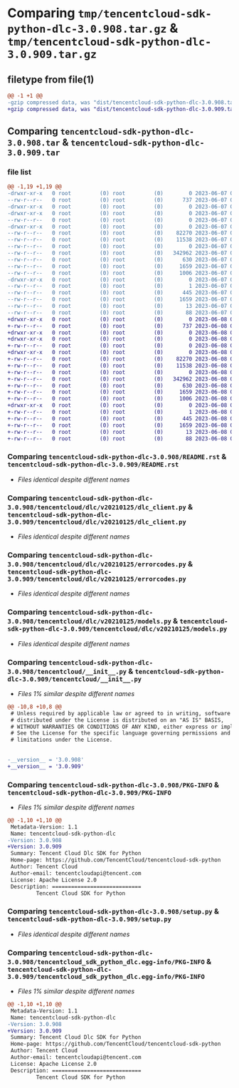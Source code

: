# Comparing `tmp/tencentcloud-sdk-python-dlc-3.0.908.tar.gz` & `tmp/tencentcloud-sdk-python-dlc-3.0.909.tar.gz`

## filetype from file(1)

```diff
@@ -1 +1 @@
-gzip compressed data, was "dist/tencentcloud-sdk-python-dlc-3.0.908.tar", last modified: Wed Jun  7 00:22:47 2023, max compression
+gzip compressed data, was "dist/tencentcloud-sdk-python-dlc-3.0.909.tar", last modified: Thu Jun  8 00:23:23 2023, max compression
```

## Comparing `tencentcloud-sdk-python-dlc-3.0.908.tar` & `tencentcloud-sdk-python-dlc-3.0.909.tar`

### file list

```diff
@@ -1,19 +1,19 @@
-drwxr-xr-x   0 root         (0) root         (0)        0 2023-06-07 00:22:47.000000 tencentcloud-sdk-python-dlc-3.0.908/
--rw-r--r--   0 root         (0) root         (0)      737 2023-06-07 00:22:47.000000 tencentcloud-sdk-python-dlc-3.0.908/README.rst
-drwxr-xr-x   0 root         (0) root         (0)        0 2023-06-07 00:22:47.000000 tencentcloud-sdk-python-dlc-3.0.908/tencentcloud/
-drwxr-xr-x   0 root         (0) root         (0)        0 2023-06-07 00:22:47.000000 tencentcloud-sdk-python-dlc-3.0.908/tencentcloud/dlc/
--rw-r--r--   0 root         (0) root         (0)        0 2023-06-07 00:22:47.000000 tencentcloud-sdk-python-dlc-3.0.908/tencentcloud/dlc/__init__.py
-drwxr-xr-x   0 root         (0) root         (0)        0 2023-06-07 00:22:47.000000 tencentcloud-sdk-python-dlc-3.0.908/tencentcloud/dlc/v20210125/
--rw-r--r--   0 root         (0) root         (0)    82270 2023-06-07 00:22:47.000000 tencentcloud-sdk-python-dlc-3.0.908/tencentcloud/dlc/v20210125/dlc_client.py
--rw-r--r--   0 root         (0) root         (0)    11538 2023-06-07 00:22:47.000000 tencentcloud-sdk-python-dlc-3.0.908/tencentcloud/dlc/v20210125/errorcodes.py
--rw-r--r--   0 root         (0) root         (0)        0 2023-06-07 00:22:47.000000 tencentcloud-sdk-python-dlc-3.0.908/tencentcloud/dlc/v20210125/__init__.py
--rw-r--r--   0 root         (0) root         (0)   342962 2023-06-07 00:22:47.000000 tencentcloud-sdk-python-dlc-3.0.908/tencentcloud/dlc/v20210125/models.py
--rw-r--r--   0 root         (0) root         (0)      630 2023-06-07 00:22:47.000000 tencentcloud-sdk-python-dlc-3.0.908/tencentcloud/__init__.py
--rw-r--r--   0 root         (0) root         (0)     1659 2023-06-07 00:22:47.000000 tencentcloud-sdk-python-dlc-3.0.908/PKG-INFO
--rw-r--r--   0 root         (0) root         (0)     1006 2023-06-07 00:22:47.000000 tencentcloud-sdk-python-dlc-3.0.908/setup.py
-drwxr-xr-x   0 root         (0) root         (0)        0 2023-06-07 00:22:47.000000 tencentcloud-sdk-python-dlc-3.0.908/tencentcloud_sdk_python_dlc.egg-info/
--rw-r--r--   0 root         (0) root         (0)        1 2023-06-07 00:22:47.000000 tencentcloud-sdk-python-dlc-3.0.908/tencentcloud_sdk_python_dlc.egg-info/dependency_links.txt
--rw-r--r--   0 root         (0) root         (0)      445 2023-06-07 00:22:47.000000 tencentcloud-sdk-python-dlc-3.0.908/tencentcloud_sdk_python_dlc.egg-info/SOURCES.txt
--rw-r--r--   0 root         (0) root         (0)     1659 2023-06-07 00:22:47.000000 tencentcloud-sdk-python-dlc-3.0.908/tencentcloud_sdk_python_dlc.egg-info/PKG-INFO
--rw-r--r--   0 root         (0) root         (0)       13 2023-06-07 00:22:47.000000 tencentcloud-sdk-python-dlc-3.0.908/tencentcloud_sdk_python_dlc.egg-info/top_level.txt
--rw-r--r--   0 root         (0) root         (0)       88 2023-06-07 00:22:47.000000 tencentcloud-sdk-python-dlc-3.0.908/setup.cfg
+drwxr-xr-x   0 root         (0) root         (0)        0 2023-06-08 00:23:23.000000 tencentcloud-sdk-python-dlc-3.0.909/
+-rw-r--r--   0 root         (0) root         (0)      737 2023-06-08 00:23:22.000000 tencentcloud-sdk-python-dlc-3.0.909/README.rst
+drwxr-xr-x   0 root         (0) root         (0)        0 2023-06-08 00:23:23.000000 tencentcloud-sdk-python-dlc-3.0.909/tencentcloud/
+drwxr-xr-x   0 root         (0) root         (0)        0 2023-06-08 00:23:23.000000 tencentcloud-sdk-python-dlc-3.0.909/tencentcloud/dlc/
+-rw-r--r--   0 root         (0) root         (0)        0 2023-06-08 00:23:22.000000 tencentcloud-sdk-python-dlc-3.0.909/tencentcloud/dlc/__init__.py
+drwxr-xr-x   0 root         (0) root         (0)        0 2023-06-08 00:23:23.000000 tencentcloud-sdk-python-dlc-3.0.909/tencentcloud/dlc/v20210125/
+-rw-r--r--   0 root         (0) root         (0)    82270 2023-06-08 00:23:22.000000 tencentcloud-sdk-python-dlc-3.0.909/tencentcloud/dlc/v20210125/dlc_client.py
+-rw-r--r--   0 root         (0) root         (0)    11538 2023-06-08 00:23:22.000000 tencentcloud-sdk-python-dlc-3.0.909/tencentcloud/dlc/v20210125/errorcodes.py
+-rw-r--r--   0 root         (0) root         (0)        0 2023-06-08 00:23:22.000000 tencentcloud-sdk-python-dlc-3.0.909/tencentcloud/dlc/v20210125/__init__.py
+-rw-r--r--   0 root         (0) root         (0)   342962 2023-06-08 00:23:22.000000 tencentcloud-sdk-python-dlc-3.0.909/tencentcloud/dlc/v20210125/models.py
+-rw-r--r--   0 root         (0) root         (0)      630 2023-06-08 00:23:22.000000 tencentcloud-sdk-python-dlc-3.0.909/tencentcloud/__init__.py
+-rw-r--r--   0 root         (0) root         (0)     1659 2023-06-08 00:23:23.000000 tencentcloud-sdk-python-dlc-3.0.909/PKG-INFO
+-rw-r--r--   0 root         (0) root         (0)     1006 2023-06-08 00:23:22.000000 tencentcloud-sdk-python-dlc-3.0.909/setup.py
+drwxr-xr-x   0 root         (0) root         (0)        0 2023-06-08 00:23:23.000000 tencentcloud-sdk-python-dlc-3.0.909/tencentcloud_sdk_python_dlc.egg-info/
+-rw-r--r--   0 root         (0) root         (0)        1 2023-06-08 00:23:23.000000 tencentcloud-sdk-python-dlc-3.0.909/tencentcloud_sdk_python_dlc.egg-info/dependency_links.txt
+-rw-r--r--   0 root         (0) root         (0)      445 2023-06-08 00:23:23.000000 tencentcloud-sdk-python-dlc-3.0.909/tencentcloud_sdk_python_dlc.egg-info/SOURCES.txt
+-rw-r--r--   0 root         (0) root         (0)     1659 2023-06-08 00:23:23.000000 tencentcloud-sdk-python-dlc-3.0.909/tencentcloud_sdk_python_dlc.egg-info/PKG-INFO
+-rw-r--r--   0 root         (0) root         (0)       13 2023-06-08 00:23:23.000000 tencentcloud-sdk-python-dlc-3.0.909/tencentcloud_sdk_python_dlc.egg-info/top_level.txt
+-rw-r--r--   0 root         (0) root         (0)       88 2023-06-08 00:23:23.000000 tencentcloud-sdk-python-dlc-3.0.909/setup.cfg
```

### Comparing `tencentcloud-sdk-python-dlc-3.0.908/README.rst` & `tencentcloud-sdk-python-dlc-3.0.909/README.rst`

 * *Files identical despite different names*

### Comparing `tencentcloud-sdk-python-dlc-3.0.908/tencentcloud/dlc/v20210125/dlc_client.py` & `tencentcloud-sdk-python-dlc-3.0.909/tencentcloud/dlc/v20210125/dlc_client.py`

 * *Files identical despite different names*

### Comparing `tencentcloud-sdk-python-dlc-3.0.908/tencentcloud/dlc/v20210125/errorcodes.py` & `tencentcloud-sdk-python-dlc-3.0.909/tencentcloud/dlc/v20210125/errorcodes.py`

 * *Files identical despite different names*

### Comparing `tencentcloud-sdk-python-dlc-3.0.908/tencentcloud/dlc/v20210125/models.py` & `tencentcloud-sdk-python-dlc-3.0.909/tencentcloud/dlc/v20210125/models.py`

 * *Files identical despite different names*

### Comparing `tencentcloud-sdk-python-dlc-3.0.908/tencentcloud/__init__.py` & `tencentcloud-sdk-python-dlc-3.0.909/tencentcloud/__init__.py`

 * *Files 1% similar despite different names*

```diff
@@ -10,8 +10,8 @@
 # Unless required by applicable law or agreed to in writing, software
 # distributed under the License is distributed on an "AS IS" BASIS,
 # WITHOUT WARRANTIES OR CONDITIONS OF ANY KIND, either express or implied.
 # See the License for the specific language governing permissions and
 # limitations under the License.
 
 
-__version__ = '3.0.908'
+__version__ = '3.0.909'
```

### Comparing `tencentcloud-sdk-python-dlc-3.0.908/PKG-INFO` & `tencentcloud-sdk-python-dlc-3.0.909/PKG-INFO`

 * *Files 1% similar despite different names*

```diff
@@ -1,10 +1,10 @@
 Metadata-Version: 1.1
 Name: tencentcloud-sdk-python-dlc
-Version: 3.0.908
+Version: 3.0.909
 Summary: Tencent Cloud Dlc SDK for Python
 Home-page: https://github.com/TencentCloud/tencentcloud-sdk-python
 Author: Tencent Cloud
 Author-email: tencentcloudapi@tencent.com
 License: Apache License 2.0
 Description: ============================
         Tencent Cloud SDK for Python
```

### Comparing `tencentcloud-sdk-python-dlc-3.0.908/setup.py` & `tencentcloud-sdk-python-dlc-3.0.909/setup.py`

 * *Files identical despite different names*

### Comparing `tencentcloud-sdk-python-dlc-3.0.908/tencentcloud_sdk_python_dlc.egg-info/PKG-INFO` & `tencentcloud-sdk-python-dlc-3.0.909/tencentcloud_sdk_python_dlc.egg-info/PKG-INFO`

 * *Files 1% similar despite different names*

```diff
@@ -1,10 +1,10 @@
 Metadata-Version: 1.1
 Name: tencentcloud-sdk-python-dlc
-Version: 3.0.908
+Version: 3.0.909
 Summary: Tencent Cloud Dlc SDK for Python
 Home-page: https://github.com/TencentCloud/tencentcloud-sdk-python
 Author: Tencent Cloud
 Author-email: tencentcloudapi@tencent.com
 License: Apache License 2.0
 Description: ============================
         Tencent Cloud SDK for Python
```

